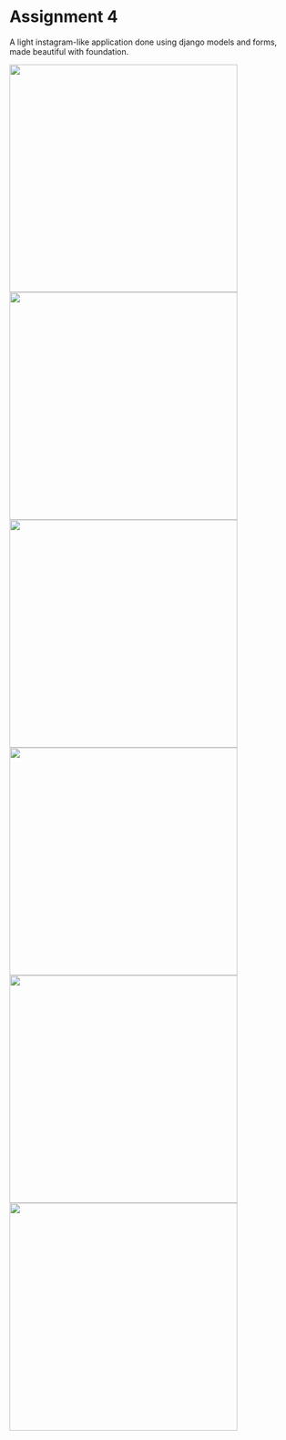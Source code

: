 # Assignment 4
 A light instagram-like application done using django models and forms, made beautiful with foundation.

<img src="/screenshots/menu1.png" width="400"><img src="/screenshots/menu2.png" width="400">
<img src="/screenshots/post.png" width="400"><img src="/screenshots/comment.png" width="400">
<img src="/screenshots/register.png" width="400"><img src="/screenshots/login.png" width="400">
